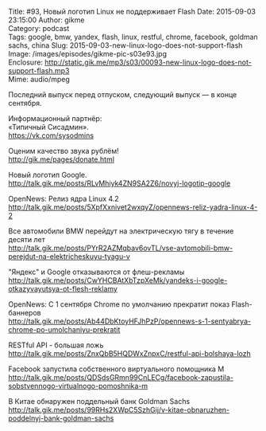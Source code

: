 Title: #93, Новый логотип Linux не поддерживает Flash
Date: 2015-09-03 23:15:00
Author: gikme  
Category: podcast  
Tags: google, bmw, yandex, flash, linux, restful, chrome, facebook, goldman sachs, china
Slug: 2015-09-03-new-linux-logo-does-not-support-flash
Image: /images/episodes/gikme-pic-s03e93.jpg  
Enclosure: http://static.gik.me/mp3/s03/00093-new-linux-logo-does-not-support-flash.mp3  
Mime: audio/mpeg


Последний выпуск перед отпуском, следующий выпуск — в конце сентября.

Информационный партнёр:  
«Типичный Сисадмин».  
<https://vk.com/sysodmins>

Оценим качество звука рублём!  
<http://gik.me/pages/donate.html>

Новый логотип Google.  
<http://talk.gik.me/posts/RLvMhiyk4ZN9SA2Z6/novyj-logotip-google>

OpenNews: Релиз ядра Linux 4.2  
<http://talk.gik.me/posts/5XpfXxnivet2wxqyZ/opennews-reliz-yadra-linux-4-2>

Все автомобили BMW перейдут на электрическую тягу в течение десяти лет  
<http://talk.gik.me/posts/PYrR2AZMqbav6ovTL/vse-avtomobili-bmw-perejdut-na-elektricheskuyu-tyagu-v>

"Яндекс" и Google отказываются от флеш-рекламы  
<http://talk.gik.me/posts/CwYHCBAtXbTzpXeMk/yandeks-i-google-otkazyvayutsya-ot-flesh-reklamy>

OpenNews: С 1 сентября Chrome по умолчанию прекратит показ Flash-баннеров  
<http://talk.gik.me/posts/Ab44DbKtoyHFJhPzP/opennews-s-1-sentyabrya-chrome-po-umolchaniyu-prekratit>

RESTful API - большая ложь  
<http://talk.gik.me/posts/ZnxQbB5HQDWxZnpxC/restful-api-bolshaya-lozh>

Facebook запустила собственного виртуального помощника M  
<http://talk.gik.me/posts/QDSdsGRmn99CnLECg/facebook-zapustila-sobstvennogo-virtualnogo-pomoshnika-m>

В Китае обнаружен поддельный банк Goldman Sachs  
<http://talk.gik.me/posts/99RHs2XWpC5SzhGij/v-kitae-obnaruzhen-poddelnyj-bank-goldman-sachs>
